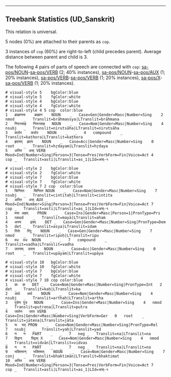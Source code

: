 

--------------------------------------------------------------------------------

## Treebank Statistics (UD_Sanskrit)

This relation is universal.

5 nodes (0%) are attached to their parents as `cop`.

3 instances of `cop` (60%) are right-to-left (child precedes parent).
Average distance between parent and child is 3.

The following 4 pairs of parts of speech are connected with `cop`: [sa-pos/NOUN]()-[sa-pos/VERB]() (2; 40% instances), [sa-pos/NOUN]()-[sa-pos/AUX]() (1; 20% instances), [sa-pos/VERB]()-[sa-pos/VERB]() (1; 20% instances), [sa-pos/X]()-[sa-pos/VERB]() (1; 20% instances).


~~~ conllu
# visual-style 5	bgColor:blue
# visual-style 5	fgColor:white
# visual-style 4	bgColor:blue
# visual-style 4	fgColor:white
# visual-style 4 5 cop	color:blue
1	ब्राह्मण्स्य	ब्राह्मण	NOUN	_	Case=Gen|Gender=Masc|Number=Sing	2	nmod	_	Translit=brāhmaṇsya|LTranslit=brāhmaṇa
2	निरुत्साह	निरुत्साह	NOUN	_	Case=Nom|Gender=Masc|Number=Sing	4	nsubj	_	Translit=nirutsāha|LTranslit=nirutsāha
3	कठोर	कठोर	NOUN	_	_	4	compound	_	Translit=kaṭhora|LTranslit=kaṭhora
4	हृदयम्	हृदय	NOUN	_	Case=Acc|Gender=Masc|Number=Sing	0	root	_	Translit=hr̥dayam|LTranslit=hr̥daya
5	अस्ति	अस्	VERB	_	Mood=Ind|Number=Sing|Person=3|Tense=Pres|VerbForm=Fin|Voice=Act	4	cop	_	Translit=asti|LTranslit=as_1|LId=अस्-१

~~~


~~~ conllu
# visual-style 2	bgColor:blue
# visual-style 2	fgColor:white
# visual-style 7	bgColor:blue
# visual-style 7	fgColor:white
# visual-style 7 2 cop	color:blue
1	चिन्तितः	चिन्तित	NOUN	_	Case=Nom|Gender=Masc|Number=Sing	7	nsubj	_	Translit=cintitaḥ|LTranslit=cintita
2	अस्ति	अस्	AUX	_	Mood=Ind|Number=Sing|Person=3|Tense=Pres|VerbForm=Fin|Voice=Act	7	cop	_	Translit=asti|LTranslit=as_1|LId=अस्-१
3	मया	अहम्	PRON	_	Case=Ins|Gender=Masc|Person=1|PronType=Prs	1	nmod	_	Translit=mayā|LTranslit=aham
4	अस्य	इदम्	DET	_	Case=Gen|Gender=Masc|Number=Sing|PronType=Dem	5	det	_	Translit=asya|LTranslit=idam
5	रिपोः	रिपु	NOUN	_	Case=Gen|Gender=Masc|Number=Sing	7	nmod	_	Translit=ripoḥ|LTranslit=ripu
6	वध	वध	NOUN	_	_	7	compound	_	Translit=vadha|LTranslit=vadha
7	उपायम्	उपाय	NOUN	_	Case=Acc|Gender=Masc|Number=Sing	0	root	_	Translit=upāyam|LTranslit=upāya

~~~


~~~ conllu
# visual-style 10	bgColor:blue
# visual-style 10	fgColor:white
# visual-style 7	bgColor:blue
# visual-style 7	fgColor:white
# visual-style 7 10 cop	color:blue
1	कः	क	DET	_	Case=Nom|Gender=Masc|Number=Sing|PronType=Int	2	det	_	Translit=kaḥ|LTranslit=ka
2	अर्थः	अर्थ	NOUN	_	Case=Nom|Gender=Masc|Number=Sing	4	nsubj	_	Translit=arthaḥ|LTranslit=artha
3	पुत्रेण	पुत्र	NOUN	_	Case=Ins|Gender=Masc|Number=Sing	4	nmod	_	Translit=putreṇa|LTranslit=putra
4	जातेन	जात	VERB	_	Case=Ins|Gender=Masc|Number=Sing|VerbForm=Ger	0	root	_	Translit=jātena|LTranslit=jāta
5	यः	यद्	PRON	_	Case=Nom|Gender=Masc|Number=Sing|PronType=Rel	7	nsubj	_	Translit=yaḥ|LTranslit=yad
6	न	न	PART	_	_	7	neg	_	Translit=na|LTranslit=na
7	विद्वान्	विद्वस्	X	_	Case=Nom|Gender=Masc|Number=Sing	4	nmod	_	Translit=vidvān|LTranslit=vidvas
8	न	न	PART	_	_	7	neg	_	Translit=na|LTranslit=na
9	भक्तिमान्	भक्तिमत्	NOUN	_	Case=Nom|Gender=Masc|Number=Sing	7	conj	_	Translit=bhaktimān|LTranslit=bhaktimat
10	अस्ति	अस्	VERB	_	Mood=Ind|Number=Sing|Person=3|Tense=Pres|VerbForm=Fin|Voice=Act	7	cop	_	Translit=asti|LTranslit=as_1|LId=अस्-१

~~~


